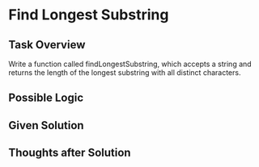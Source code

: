 # Find Longest Substring

## Task Overview
Write a function called findLongestSubstring, which accepts a string and returns the length of the longest substring with all distinct characters.

## Possible Logic

## Given Solution

## Thoughts after Solution



